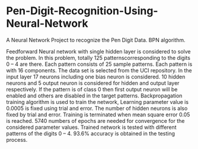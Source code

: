 # Pen-Digit-Recognition-Using-Neural-Network
A Neural Network Project to recognize the Pen Digit Data. BPN algorithm.


Feedforward Neural network with single hidden layer is considered to solve the problem.  In this problem, totally 125 patternscorresponding to the digits 0 – 4 are there. Each pattern consists of 25 sample patterns.  Each pattern is with 16 components. The data set is selected from the UCI repository.
	In the input layer 17 neurons including one bias neuron is considered. 10  hidden neurons and 5 output neuron is considered for hidden and output layer respectively. If the pattern is of class 0 then first output neuron will be enabled and others are disabled in the target patterns. Backpropagation training algorithm is used to train the network, Learning parameter value is 0.0005 is fixed using trial and error. The number of hidden neurons is also fixed by trial and error. Training is terminated when mean square error 0.05 is reached. 5740 numbers of epochs are needed for convergence for the considered parameter values. Trained network is tested with different patterns of the digits 0 – 4. 93.6% accuracy is obtained in the testing process.
